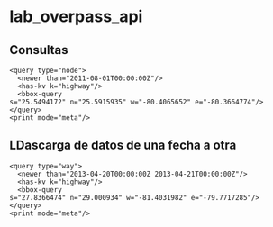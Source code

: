 lab_overpass_api
================


## Consultas

	<query type="node">
	  <newer than="2011-08-01T00:00:00Z"/>
	  <has-kv k="highway"/>
	  <bbox-query 
	s="25.5494172" n="25.5915935" w="-80.4065652" e="-80.3664774"/>
	</query>
	<print mode="meta"/>



## LDascarga de datos de una fecha a otra

	<query type="way">
	  <newer than="2013-04-20T00:00:00Z 2013-04-21T00:00:00Z"/>
	  <has-kv k="highway"/>
	  <bbox-query 
	s="27.8366474" n="29.000934" w="-81.4031982" e="-79.7717285"/>
	</query>
	<print mode="meta"/>

